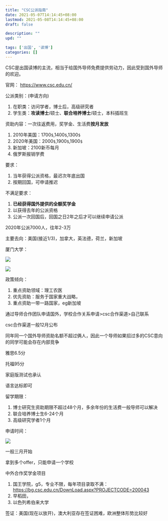 ```yaml
---
title: "CSC公派指南"
date: 2021-05-07T14:14:45+08:00
lastmod: 2021-05-08T14:14:45+08:00
draft: false

description: ""
upd: ""

tags: ['出国', '读博']
categories: []
---
```


CSC是出国读博的主流，相当于给国外导师免费提供劳动力，因此受到国外导师的欢迎。

官网： https://www.csc.edu.cn/

公派类别：(申请方向)

1. 在职类：访问学者，博士后，高级研究者
2. 学生类：**攻读博士**/硕士、**联合培养博士**/硕士，本科插班生

资助内容：一次往返费用，奖学金、生活费**按月发放**

1. 2010年美国：1700`$`,1400`$`,1300`$`
2. 2020年美国：2000`$`,1900`$`,1900`$`
3. 新加坡：2100新币每月
4. 俄罗斯报销学费

要求：

1. 当年获得公派资格，最迟次年底出国
2. 按期回国，可申请推迟

不满足要求：

1. **已经获得国外提供的全额奖学金**
2. 以获得去年的公派资格
3. 公派一次回国后，回国之日2年之后才可以继续申请公派

 

2020年公派7000人，往年2-3万

主要去向：美国(接近1/3)，加拿大，英法德，荷兰，新加坡

厦门大学：

![](https://cdn.jsdelivr.net/gh/henrywu97/FigBed@master/Figs/20210509224637.jpg)

![](https://cdn.jsdelivr.net/gh/henrywu97/FigBed@master/Figs/20210509224649.jpg)



政策倾向：

1. 重点资助领域：理工农医
2. 优先资助：服务于国家重大战略，
3. 重点资助一带一路国家，eg新加坡

 

通过导师合作团队申请国外，学校合作关系申请>csc合作渠道>自己联系

csc合作渠道一般12月公布

   

同年同一个国外导师资助名额不超过俩人，因此一个导师如果招过多的CSC意向的同学可能会存在内部竞争

 

雅思6.5分

托福95分

家庭版测试也承认

语言达标即可

 

留学期限：

1. 博士研究生资助期限不超过48个月，多余年份的生活费一般导师可以解决
2. 联合培养博士生6-24个月
3. 高级研究学者1个月

 

申请时间：

![](https://cdn.jsdelivr.net/gh/henrywu97/FigBed@master/Figs/20210509225606.jpg)



一般三月开始

拿到多个offer，只能申请一个学校

 

中外合作奖学金项目

1. 国王学院，g5，专业不限，每年项目录取不满： https://bg.csc.edu.cn/DownLoad.aspx?PROJECTCODE=200043
2. 早稻田，
3. 以色列希伯来大学



签证：美国(现在以放开)，澳大利亚存在签证困难，欧洲整体形势比较好

 

 